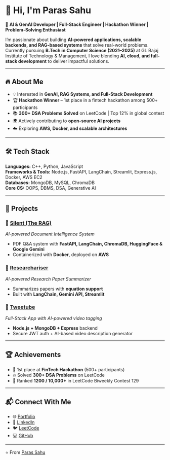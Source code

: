 # 👋 Hi, I'm Paras Sahu  

🚀 **AI & GenAI Developer | Full-Stack Engineer | Hackathon Winner | Problem-Solving Enthusiast**  

I’m passionate about building **AI-powered applications, scalable backends, and RAG-based systems** that solve real-world problems. Currently pursuing **B.Tech in Computer Science (2021–2025)** at GL Bajaj Institute of Technology & Management, I love blending  **AI, cloud, and full-stack development** to deliver impactful solutions.  

---

## 🔥 About Me  
- 💡 Interested in **GenAI, RAG Systems, and Full-Stack Development**  
- 🏆 **Hackathon Winner** – 1st place in a fintech hackathon among 500+ participants  
- 📚 **300+ DSA Problems Solved** on LeetCode | Top 12% in global contest  
- 🌍 Actively contributing to **open-source AI projects**  
- ☁️ Exploring **AWS, Docker, and scalable architectures**  

---

## 🛠️ Tech Stack  
**Languages:** C++, Python, JavaScript  
**Frameworks & Tools:** Node.js, FastAPI, LangChain, Streamlit, Express.js, Docker, AWS EC2  
**Databases:** MongoDB, MySQL, ChromaDB  
**Core CS:** OOPS, DBMS, DSA, Generative AI  

---

## 🚀 Projects  

### 🔹 [Silent (The RAG)](https://silenttherag.streamlit.app/)  
*AI-powered Document Intelligence System*  
- PDF Q&A system with **FastAPI, LangChain, ChromaDB, HuggingFace & Google Gemini**  
- Containerized with **Docker**, deployed on **AWS**  

### 🔹 [Researchariser](https://summarizzzer.streamlit.app/)  
*AI-powered Research Paper Summarizer*  
- Summarizes papers with **equation support**  
- Built with **LangChain, Gemini API, Streamlit**  

### 🔹 [Tweetube](https://github.com/Paras-codes/Tweetube)  
*Full-Stack App with AI-powered video tagging*  
- **Node.js + MongoDB + Express** backend  
- Secure JWT auth + AI-based video description generator  

---

## 🏆 Achievements  
- 🥇 1st place at **FinTech Hackathon** (500+ participants)  
- 🔥 Solved **300+ DSA Problems** on LeetCode  
- 🌟 Ranked **1200 / 10,000+** in LeetCode Biweekly Contest 129  

---

## 📬 Connect With Me  
- 🌐 [Portfolio](https://github.com/Paras-codes)  
- 💼 [LinkedIn](https://www.linkedin.com/in/paras-sahu-555858193/)  
- 🐦 [LeetCode](https://leetcode.com/u/ParasSahu/)  
- 💻 [GitHub](https://github.com/Paras-codes)  

---

⭐️ From [Paras Sahu](https://github.com/Paras-codes)  
